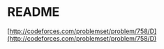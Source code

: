 # README

[http://codeforces.com/problemset/problem/758/D](http://codeforces.com/problemset/problem/758/D)
